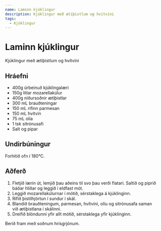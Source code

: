 ```yaml
---
name: Laminn kjúklingur
description: Kjúklingur með ætiþistlum og hvítvíni
tags:
  - Kjúklingur
---
```


# Laminn kjúklingur

Kjúklingur með ætiþistlum og hvítvíni

## Hráefni

- 400g úrbeinuð kjúklingalæri
- 150g litlar mozarellakúlur
- 400g niðursoðnir ætiþistlar
- 300 mL brauðteningar
- 150 mL rifinn parmesan
- 150 mL hvítvín
- 75 mL olía
- 1 tsk sítrónusafi
- Salt og pipar

## Undirbúningur

Forhitið ofn í 180°C.

## Aðferð

1. Fletjið lærin út, lemjið þau aðeins til svo þau verði flatari. Saltið og piprið báðar hliðar og leggið í eldfast mót.
2. Leggið mozarellakúlurnar í mótið, sérstaklega á kjúklinginn.
3. Rífið þistilhjörtun í sundur í skál.
4. Blandið brauðteningum, parmesan, hvítvíni, olíu og sítrónusafa saman við ætiþistlana í skálinni.
5. Dreifið blöndunni yfir allt mótið, sérstaklega yfir kjúklinginn.

Berið fram með soðnum hrísgrjónum.
